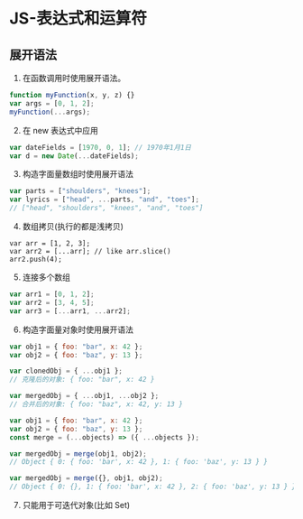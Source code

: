# JS-表达式和运算符


## 展开语法

1. 在函数调用时使用展开语法。

```js
function myFunction(x, y, z) {}
var args = [0, 1, 2];
myFunction(...args);
```

2. 在 new 表达式中应用

```js
var dateFields = [1970, 0, 1]; // 1970年1月1日
var d = new Date(...dateFields);
```

3. 构造字面量数组时使用展开语法

```js
var parts = ["shoulders", "knees"];
var lyrics = ["head", ...parts, "and", "toes"];
// ["head", "shoulders", "knees", "and", "toes"]
```

4. 数组拷贝(执行的都是浅拷贝)

```
var arr = [1, 2, 3];
var arr2 = [...arr]; // like arr.slice()
arr2.push(4);
```

5. 连接多个数组

```js
var arr1 = [0, 1, 2];
var arr2 = [3, 4, 5];
var arr3 = [...arr1, ...arr2];
```

6. 构造字面量对象时使用展开语法

```js
var obj1 = { foo: "bar", x: 42 };
var obj2 = { foo: "baz", y: 13 };

var clonedObj = { ...obj1 };
// 克隆后的对象: { foo: "bar", x: 42 }

var mergedObj = { ...obj1, ...obj2 };
// 合并后的对象: { foo: "baz", x: 42, y: 13 }

var obj1 = { foo: "bar", x: 42 };
var obj2 = { foo: "baz", y: 13 };
const merge = (...objects) => ({ ...objects });

var mergedObj = merge(obj1, obj2);
// Object { 0: { foo: 'bar', x: 42 }, 1: { foo: 'baz', y: 13 } }

var mergedObj = merge({}, obj1, obj2);
// Object { 0: {}, 1: { foo: 'bar', x: 42 }, 2: { foo: 'baz', y: 13 } }
```

7. 只能用于可迭代对象(比如 Set)

